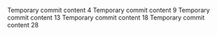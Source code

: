 Temporary commit content 4
Temporary commit content 9
Temporary commit content 13
Temporary commit content 18
Temporary commit content 28
